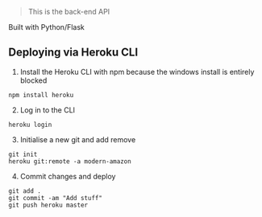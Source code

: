 > This is the back-end API

Built with Python/Flask

## Deploying via Heroku CLI

1. Install the Heroku CLI with npm because the windows install is entirely blocked
```
npm install heroku
```
2. Log in to the CLI
```
heroku login
```
3. Initialise a new git and add remove
```
git init
heroku git:remote -a modern-amazon
```
4. Commit changes and deploy
```
git add .
git commit -am "Add stuff"
git push heroku master
```
